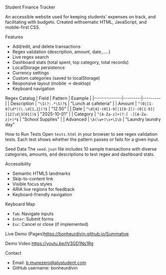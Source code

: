 Student Finance Tracker

An accessible website used for keeping students' expenses on track, and facilitating with budgets. Created withsematic HTML, JavaScript, and mobile-first CSS.

Features
- Add/edit, and delete transactions
- Regex validation (description, amount, date,.....)
- Live regex search
- Dashboard stats (total spent, top category, total records)
- LocalStorage persistence
- Currency settings
- Custom categories (saved to localStorage)
- Responsive layout (mobile → desktop)
- Keyboard navigation

Regex Catalog
| Field        | Pattern | Example |
|--------------|---------|---------|
| Description  | `^\S(?:.*\S)?$` | "Lunch at cafeteria" |
| Amount       | `^(0|[1-9]\d*)(\.\d{1,2})?$` | "12.50" |
| Date         | `^\d{4}-(0[1-9]|1[0-2])-(0[1-9]|[12]\d|3[01])$` | "2025-10-01" |
| Category     | `^[A-Za-z]+(?:[ -][A-Za-z]+)*$` | "School Supplies" |
| Advanced     | `\b(\w+)\s+\1\b` | "Laundry laundry day"

How to Run Tests
Open `tests.html` in your browser to see regex validation tests. Each test shows whether the pattern passes or fails for a given input.

Seed Data
The `seed.json` file includes 10 sample transactions with diverse categories, amounts, and descriptions to test regex and dashboard stats.

Accessibility
- Semantic HTML5 landmarks
- Skip-to-content link
- Visible focus styles
- ARIA live regions for feedback
- Keyboard-friendly navigation

Keyboard Map
- `Tab`: Navigate inputs
- `Enter`: Submit forms
- `Esc`: Cancel or close (if implemented)

Live Demo
(Pages)https://bonheurdivin.github.io/Summative

Demo Video
https://youtu.be/IV3GD1Ns1Rg

Contact
- Email: b.munezero@alustudent.com
- GitHub username: bonheurdivin
